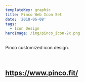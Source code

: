 ```yaml
---
templateKey: graphic
title: Pinco Web Icon Set
date: '2018-06-08'
tags:
  - Icon Design
heroImage: /img/pinco_icon-2x.png
---
```

Pinco customized icon design.

<br/>

## https://www.pinco.fit/
